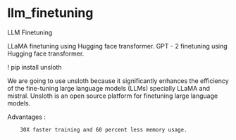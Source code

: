 # llm_finetuning
LLM Finetuning


LLaMA finetuning using Hugging face transformer.
GPT - 2 finetuning using Hugging face transformer.

! pip install unsloth

We are going to use unsloth because it significantly enhances the efficiency of the fine-tuning large language models (LLMs) specially LLaMA and mistral.
Unsloth is an open source platform for finetuning large language models.

Advantages : 

        30X faster training and 60 percent less memory usage.